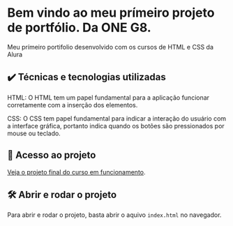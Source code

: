 # Bem vindo ao meu prímeiro projeto de portfólio. Da ONE G8.

Meu prímeiro portifolio desenvolvido com os cursos de HTML e CSS da Alura

## ✔️ Técnicas e tecnologias utilizadas

HTML: O HTML tem um papel fundamental para a aplicação funcionar corretamente com a inserção dos elementos.

CSS: O CSS tem papel fundamental para indicar a interação do usuário com a interface gráfica, portanto indica quando os botões são pressionados por mouse ou teclado.

## 📁 Acesso ao projeto

[Veja o projeto final do curso em funcionamento](https://portifolio-one-g8.vercel.app/).

## 🛠️ Abrir e rodar o projeto

Para abrir e rodar o projeto, basta abrir o aquivo `index.html` no navegador.
